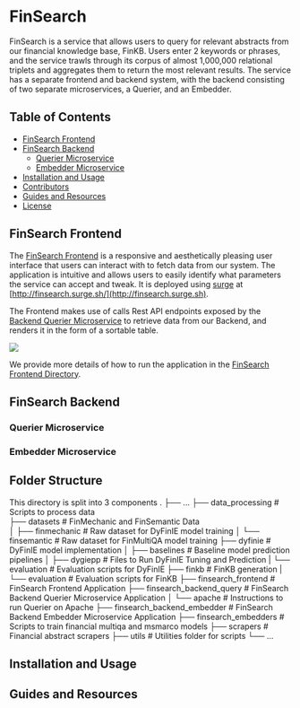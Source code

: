 # FinSearch
FinSearch is a service that allows users to query for relevant abstracts from our financial knowledge base, FinKB. Users enter 2 keywords or phrases, and the service trawls through its corpus of almost 1,000,000 relational triplets and aggregates them to return the most relevant results. The service has a separate frontend and backend system, with the backend consisting of two separate microservices, a Querier, and an Embedder.

## Table of Contents
- [FinSearch Frontend](#finsearch-frontend)
- [FinSearch Backend](#finsearch-backend)
    - [Querier Microservice](#querier-microservice)
    - [Embedder Microservice](#embedder-microservice)
- [Installation and Usage](#installation-and-usage)
- [Contributors](#contributors)
- [Guides and Resources](#guides-and-resources)
- [License](#license)

## FinSearch Frontend
The [FinSearch Frontend](finsearch_frontend/) is a responsive and aesthetically pleasing user interface that users can interact with to fetch data from our system. The application is intuitive and allows users to easily identify what parameters the service can accept and tweak. It is deployed using [surge](https://surge.sh/) at [http://finsearch.surge.sh/](http://finsearch.surge.sh).

The Frontend makes use of calls Rest API endpoints exposed by the [Backend Querier Microservice](#querier-microservice) to retrieve data from our Backend, and renders it in the form of a sortable table.

![](media/finsearch-frontend.gif)

We provide more details of how to run the application in the [FinSearch Frontend Directory](finsearch_frontend/).

## FinSearch Backend

### Querier Microservice

### Embedder Microservice




## Folder Structure
This directory is split into 3 components
    .
    ├── ...
    ├── data_processing                 # Scripts to process data           
    ├── datasets                        # FinMechanic and FinSemantic Data    
    │   ├── finmechanic                     # Raw dataset for DyFinIE model training
    │   └── finsemantic                     # Raw dataset for FinMultiQA model training
    ├── dyfinie                         # DyFinIE model implementation
    │   ├── baselines                       # Baseline model prediction pipelines
    │   ├── dygiepp                         # Files to Run DyFinIE Tuning and Prediction
    |   └── evaluation                      # Evaluation scripts for DyFinIE
    ├── finkb                           # FinKB generation
    |   └── evaluation                      # Evaluation scripts for FinKB
    ├── finsearch_frontend              # FinSearch Frontend Application
    ├── finsearch_backend_query         # FinSearch Backend Querier Microservice Application
    │   └── apache                          # Instructions to run Querier on Apache
    ├── finsearch_backend_embedder      # FinSearch Backend Embedder Microservice Application
    ├── finsearch_embedders             # Scripts to train financial multiqa and msmarco models
    ├── scrapers                        # Financial abstract scrapers
    ├── utils                           # Utilities folder for scripts
    └── ...

## Installation and Usage


## Guides and Resources
